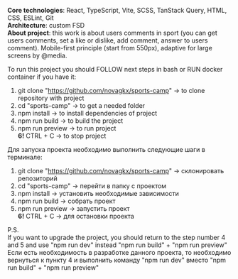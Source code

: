 **Core technologies**: React, TypeScript, Vite, SCSS, TanStack Query, HTML, CSS, ESLint, Git
<br/>**Architecture**: custom FSD<br/>
**About project**: this work is about users comments in sport (you can get users comments, set a like or dislike, add comment, answer to users comment). Mobile-first principle (start from 550px), adaptive for large screens by @media.

To run this project you should FOLLOW next steps in bash or RUN docker container if you have it:<br/>
1. git clone "https://github.com/novagkx/sports-camp" -> to clone repository with project<br/>
2. cd "sports-camp" -> to get a needed folder<br/>
3. npm install -> to install dependencies of project<br/>
4. npm run build -> to build the project<br/>
5. npm run preview -> to run project<br/>
**6!** CTRL + C -> to stop project<br/>

Для запуска проекта необходимо выполнить следующие шаги в терминале:<br/>
1. git clone "https://github.com/novagkx/sports-camp" -> склонировать репозиторий<br/>
2. cd "sports-camp" -> перейти в папку с проектом<br/>
3. npm install -> установить необходимые зависимости<br/>
4. npm run build -> собрать проект<br/>
5. npm run preview -> запустить проект<br/>
**6!** CTRL + C -> для остановки проекта<br/>

P.S. <br/>
If you want to upgrade the project, you should return to the step number 4 and 5 and use "npm run dev" instead "npm run build" + "npm run preview" <br/>
Если есть необходимость в разработке данного проекта, то необходимо вернуться к пункту 4 и выполнить команду "npm run dev" вместо "npm run build" + "npm run preview"

